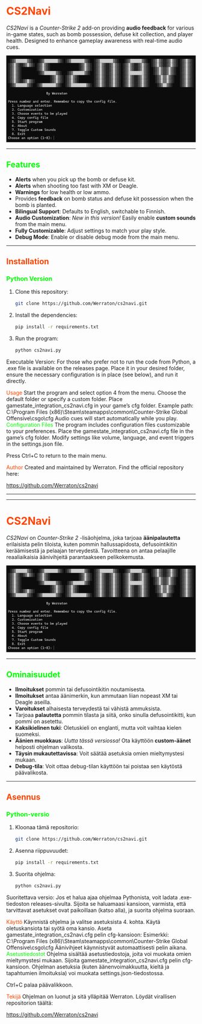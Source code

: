 # <span style="color:#ff4500">CS2Navi</span>

*CS2Navi* is a *Counter-Strike 2* add-on providing **audio feedback** for various in-game states, such as bomb possession, defuse kit collection, and player health. Designed to enhance gameplay awareness with real-time audio cues.

![screenshot](screenshot.png)

---

## <span style="color:#00ff00">Features</span>

- **Alerts** when you pick up the bomb or defuse kit.
- **Alerts** when shooting too fast with XM or Deagle.
- **Warnings** for low health or low ammo.
- Provides **feedback** on bomb status and defuse kit possession when the bomb is planted.
- **Bilingual Support**: Defaults to English, switchable to Finnish.
- **Audio Customization**: *New in this version!* Easily enable **custom sounds** from the main menu.
- **Fully Customizable**: Adjust settings to match your play style.
- **Debug Mode**: Enable or disable debug mode from the main menu.

---

## <span style="color:#ff4500">Installation</span>

### <span style="color:#00ff00">Python Version</span>

1. Clone this repository:
   ```bash
   git clone https://github.com/Werraton/cs2navi.git

2. Install the dependencies:
   ```bash
   pip install -r requirements.txt

3. Run the program:

   ```bash
   python cs2navi.py

Executable Version:
For those who prefer not to run the code from Python, a .exe file is available on the releases page. Place it in your desired folder, ensure the necessary configuration is in place (see below), and run it directly.

<span style="color:#ff4500">Usage</span>
Start the program and select option 4 from the menu. Choose the default folder or specify a custom folder.
Place gamestate_integration_cs2navi.cfg in your game’s cfg folder.
Example path: C:\Program Files (x86)\Steam\steamapps\common\Counter-Strike Global Offensive\csgo\cfg
Audio cues will start automatically while you play.
<span style="color:#00ff00">Configuration Files</span>
The program includes configuration files customizable to your preferences. Place the gamestate_integration_cs2navi.cfg file in the game’s cfg folder. Modify settings like volume, language, and event triggers in the settings.json file.

Press Ctrl+C to return to the main menu.

<span style="color:#ff4500">Author</span>
Created and maintained by Werraton. Find the official repository here:

https://github.com/Werraton/cs2navi

---
---


# <span style="color:#ff4500">CS2Navi</span>

*CS2Navi* on *Counter-Strike 2* -lisäohjelma, joka tarjoaa **äänipalautetta** erilaisista pelin tiloista, kuten pommin hallussapidosta, defusointikitin keräämisestä ja pelaajan terveydestä. Tavoitteena on antaa pelaajille reaaliaikaisia äänivihjeitä parantaakseen pelikokemusta.

![screenshot](screenshot.png)

---

## <span style="color:#00ff00">Ominaisuudet</span>

- **Ilmoitukset** pommin tai defusointikitin noutamisesta.
- **Ilmoitukset** antaa äänimerkin, kun ammutaan liian nopeast XM tai Deagle aseilla.
- **Varoitukset** alhaisesta terveydestä tai vähistä ammuksista.
- Tarjoaa **palautetta** pommin tilasta ja siitä, onko sinulla defusointikitti, kun pommi on asetettu.
- **Kaksikielinen tuki**: Oletuskieli on englanti, mutta voit vaihtaa kielen suomeksi.
- **Äänien muokkaus**: *Uutta tässä versiossa!* Ota käyttöön **custom-äänet** helposti ohjelman valikosta.
- **Täysin mukautettavissa**: Voit säätää asetuksia omien mieltymystesi mukaan.
- **Debug-tila**: Voit ottaa debug-tilan käyttöön tai poistaa sen käytöstä päävalikosta.

---

## <span style="color:#ff4500">Asennus</span>

### <span style="color:#00ff00">Python-versio</span>

1. Kloonaa tämä repositorio:
   ```bash
   git clone https://github.com/Werraton/cs2navi.git

2. Asenna riippuvuudet:

   ```bash
   pip install -r requirements.txt

3. Suorita ohjelma:

   ```bash
   python cs2navi.py

Suoritettava versio:
Jos et halua ajaa ohjelmaa Pythonista, voit ladata .exe-tiedoston releases-sivulta. Sijoita se haluamaasi kansioon, varmista, että tarvittavat asetukset ovat paikoillaan (katso alla), ja suorita ohjelma suoraan.

<span style="color:#ff4500">Käyttö</span>
Käynnistä ohjelma ja valitse asetuksista 4. kohta. Käytä oletuskansiota tai syötä oma kansio.
Aseta gamestate_integration_cs2navi.cfg pelin cfg-kansioon:
Esimerkki: C:\Program Files (x86)\Steam\steamapps\common\Counter-Strike Global Offensive\csgo\cfg
Äänivihjeet käynnistyvät automaattisesti pelin aikana.
<span style="color:#00ff00">Asetustiedostot</span>
Ohjelma sisältää asetustiedostoja, joita voi muokata omien mieltymystesi mukaan. Sijoita gamestate_integration_cs2navi.cfg pelin cfg-kansioon. Ohjelman asetuksia (kuten äänenvoimakkuutta, kieltä ja tapahtumien ilmoituksia) voi muokata settings.json-tiedostossa.

Ctrl+C palaa päävalikkoon.

<span style="color:#ff4500">Tekijä</span>
Ohjelman on luonut ja sitä ylläpitää Werraton. Löydät virallisen repositorion täältä:

https://github.com/Werraton/cs2navi
